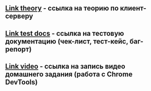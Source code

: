 ## [Link theory](https://docs.google.com/document/d/1-ZgnQodQpbbsmh_OWZAcVDp1d-oCTbeDooA0uY54xSs/edit?tab=t.0) - ссылка на теорию по клиент-серверу
## [Link test docs](https://docs.google.com/spreadsheets/d/1Muc6vJ3NI9-YK1Tk2vsPvFZ6GGhmrXPTQfAYb7Zza58/edit?gid=1300018612#gid=1300018612) - ссылка на тестовую документацию (чек-лист, тест-кейс, баг-репорт)
## [Link video](https://drive.google.com/file/d/1bu4jHIQ72IqCENNwZuw7ASmAH25nqkWw/view?usp=sharing) - cсылка на запись видео домашнего задания (работа с Chrome DevTools)

